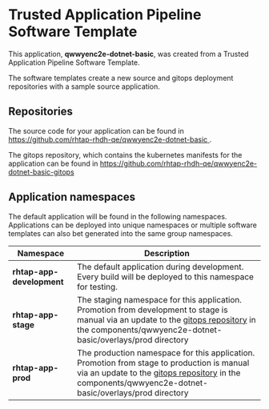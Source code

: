 # Trusted Application Pipeline Software Template

This application, **qwwyenc2e-dotnet-basic**, was created from a Trusted Application Pipeline Software Template.

The software templates create a new source and gitops deployment repositories with a sample source application. 

## Repositories

The source code for your application can be found in [https://github.com/rhtap-rhdh-qe/qwwyenc2e-dotnet-basic ](https://github.com/rhtap-rhdh-qe/qwwyenc2e-dotnet-basic ).
 
The gitops repository, which contains the kubernetes manifests for the application can be found in 
[https://github.com/rhtap-rhdh-qe/qwwyenc2e-dotnet-basic-gitops ](https://github.com/rhtap-rhdh-qe/qwwyenc2e-dotnet-basic-gitops ) 

## Application namespaces 

The default application will be found in the following namespaces. Applications can be deployed into unique namespaces or multiple software templates can also bet generated into the same group namespaces.  

|  Namespace   |  Description   |  
| -------- | -------- |   
| **rhtap-app-development** | The default application during development. Every build will be deployed to this namespace for testing. | 
| **rhtap-app-stage** | The staging namespace for this application. Promotion from development to stage is manual via an update to the [gitops repository](https://github.com/rhtap-rhdh-qe/qwwyenc2e-dotnet-basic-gitops ) in the components/qwwyenc2e-dotnet-basic/overlays/prod directory |  
| **rhtap-app-prod** | The production namespace for this application. Promotion from stage to production is manual via an update to the [gitops repository](https://github.com/rhtap-rhdh-qe/qwwyenc2e-dotnet-basic-gitops ) in the components/qwwyenc2e-dotnet-basic/overlays/prod directory | 